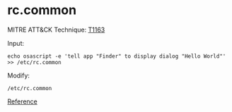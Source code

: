 # rc.common

MITRE ATT&CK Technique: [T1163](https://attack.mitre.org/wiki/Technique/T1163)

Input:

    echo osascript -e 'tell app "Finder" to display dialog "Hello World"' >> /etc/rc.common

Modify:

    /etc/rc.common



[Reference](https://developer.apple.com/library/content/documentation/MacOSX/Conceptual/BPSystemStartup/Chapters/StartupItems.html)
